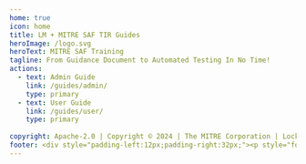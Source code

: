 ```yaml
---
home: true
icon: home
title: LM + MITRE SAF TIR Guides
heroImage: /logo.svg
heroText: MITRE SAF Training
tagline: From Guidance Document to Automated Testing In No Time!
actions:
  - text: Admin Guide
    link: /guides/admin/
    type: primary
  - text: User Guide
    link: /guides/user/
    type: primary
 
copyright: Apache-2.0 | Copyright © 2024 | The MITRE Corporation | Lockheed Martin
footer: <div style="padding-left:12px;padding-right:32px;"><p style="font-size:20px;font-weight:500;text-align:left;vertical-align:middle;"><a href="https://saf.mitre.org" alt="The MITRE SAF"><img src="./logo.svg" style="width:35px;vertical-align:middle;padding-right:12px;" alt="MITRE SAF Training">MITRE SAF</a></p><div style="display:flex;justify-content:center;align-items:center;"><a href="https://www.netlify.com"><img src="https://www.netlify.com/v3/img/components/netlify-color-accent.svg" style="width:80px;position:relative;top:50%;transform:translateY(-50%);" alt="Deploys by Netlify" /></a></div></div>
---
```


